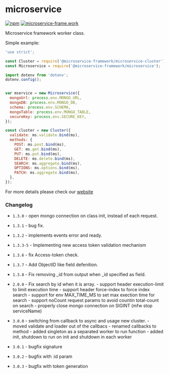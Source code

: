# microservice

[![npm](https://img.shields.io/npm/dt/@microservice-framework/microservice.svg?style=flat-square)](https://www.npmjs.com/~microservice-framework)
[![microservice-frame.work](https://img.shields.io/badge/online%20docs-200-green.svg?style=flat-square)](http://microservice-frame.work)

Microservice framework worker class.

Simple example:

```js
'use strict';

const Cluster = require('@microservice-framework/microservice-cluster');
const Microservice = require('@microservice-framework/microservice');

import dotenv from 'dotenv';
dotenv.config();


var mservice = new Microservice({
  mongoUrl: process.env.MONGO_URL,
  mongoDB: process.env.MONGO_DB,
  schema: process.env.SCHEMA,
  mongoTable: process.env.MONGO_TABLE,
  secureKey: process.env.SECURE_KEY,
});

const cluster = new Cluster({
  validate: ms.validate.bind(ms),
  methods: {
    POST: ms.post.bind(ms),
    GET: ms.get.bind(ms),
    PUT: ms.put.bind(ms),
    DELETE: ms.delete.bind(ms),
    SEARCH: ms.aggregate.bind(ms),
    OPTIONS: ms.options.bind(ms),
    PATCH: ms.aggregate.bind(ms),
  },
});

```

For more details please check our [website](http://microservice-frame.work)

### Changelog

- `1.3.0` - open mongo connection on class init, instead of each request.
- `1.3.1` - bug fix.
- `1.3.2` - implements events error and ready.
- `1.3.3-5` - Implementing new access token validation mechanism
- `1.3.6` - fix Access-token check. 
- `1.3.7` - Add ObjectID like field defenition.
- `1.3.8` - Fix removing _id from output when _id specified as field.

- `2.0.0` - Fix search by id when it is array.
          - support header execution-limit to limit execution time
          - support header force-index to force index search
          - support for env MAX_TIME_MS to set max exection time for search
          - support noCount request params to avoid countin total-count on search
          - properly close mongo connection on SIGINT (mfw stop serviceName)

- `3.0.0` - switching from callback to async and usage new cluster.
          - moved validate and loader out of the callbacs
          - renamed callbacks to method
          - added singleton as a separated worker to run function
          - added init, shutdown to run on init and shutdown in each worker
- `3.0.1` - bugfix signature
- `3.0.2` - bugfix with :id param
- `3.0.3` - bugfix with token generation
